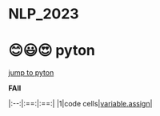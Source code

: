 # NLP_2023

# 😊😃😍 pyton

[jump to pyton](https://wikidocs.net/book/1)

**FAll**

|:--:|:==:|:==:|
|1|code cells|[variable.assign]()|

